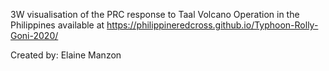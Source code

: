 3W visualisation of the PRC response to Taal Volcano Operation in the Philippines available at https://philippineredcross.github.io/Typhoon-Rolly-Goni-2020/

Created by: Elaine Manzon

